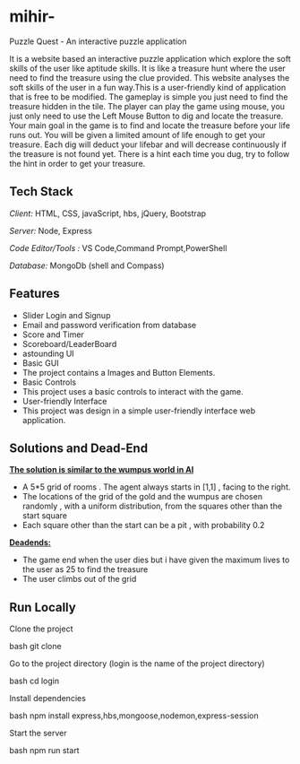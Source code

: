 # mihir-
Puzzle Quest - An interactive puzzle application</b>

It is a website based an interactive puzzle application which explore the soft skills of the user like aptitude skills. It is like a treasure hunt where the user need to find the treasure using the clue provided.
This website analyses the soft skills of the user in a fun way.This is a user-friendly kind of application that is free to be modified. The gameplay is simple you just need to find the treasure hidden in the tile. The player can play the game using mouse, you just only need to use the Left Mouse Button to dig and locate the treasure. Your main goal in the game is to find and locate the treasure before your life runs out. You will be given a limited amount of life enough to get your treasure. Each dig will deduct your lifebar and will decrease continuously if the treasure is not found yet. There is a hint each time you dug, try to follow the hint in order to get your treasure.


## Tech Stack


*Client:* HTML, CSS, javaScript, hbs, jQuery, Bootstrap 

*Server:* Node, Express 

*Code Editor/Tools :* VS Code,Command Prompt,PowerShell

*Database:* MongoDb (shell and Compass)
## Features

- Slider Login and Signup 
- Email and password verification from database
- Score and Timer
- Scoreboard/LeaderBoard
- astounding UI
- Basic GUI
 - The project contains a Images and Button Elements.
- Basic Controls
 - This project uses a basic controls to interact with the game.
- User-friendly Interface
 - This project was design in a simple user-friendly interface web application.


## Solutions and Dead-End
<u><b> The solution is similar to the wumpus world in AI</b></u>
* A 5*5 grid of rooms . The agent always starts in [1,1] , facing to the right. 
* The locations of the grid of the gold and the wumpus are chosen randomly , with a uniform distribution, from the squares other than the start square
* Each square other than the start can be a pit , with probability 0.2

<u><b> Deadends:</b></u>
* The game end when the user dies but i have given the maximum lives to the user as 25 to find the treasure
* The user climbs out of the grid


## Run Locally
Clone the project

bash
  git clone 


Go to the project directory (login is the name of the project directory)

bash
  cd login


Install dependencies

bash
  npm install express,hbs,mongoose,nodemon,express-session


Start the server

bash
  npm run start



